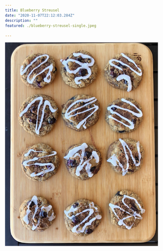 ```yaml
---
title: Blueberry Streusel
date: "2020-11-07T22:12:03.284Z"
description: ""
featured: ./blueberry-streusel-single.jpeg

---
```


![Look at all of those Blueberry Streusel cookies!](./blueberry-streusel-plate.JPG)